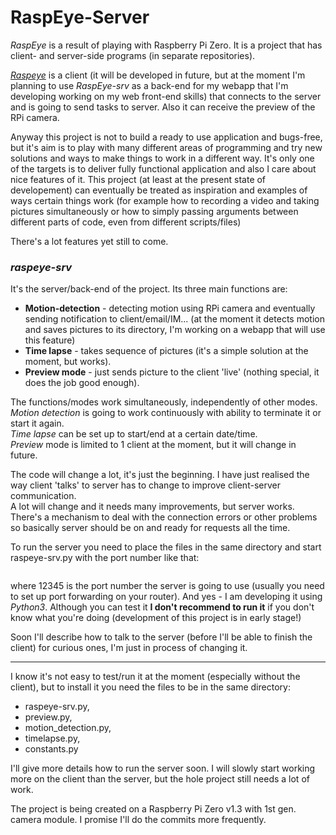 # RaspEye-Server

_RaspEye_ is a result of playing with Raspberry Pi Zero. It is a project that has client- and server-side programs (in separate repositories).

[_Raspeye_](https://github.com/usrbit/raspeye) is a client (it will be developed in future, but at the moment I'm planning to use _RaspEye-srv_ as a back-end for my webapp that I'm developing working on my web front-end skills) that connects to the server and is going to send tasks to server. Also it can receive the preview of the RPi camera.


Anyway this project is not to build a ready to use application and bugs-free, but it's aim is to play with many different areas of programming and try new solutions and ways to make things to work in a different way. It's only one of the targets is to deliver fully functional application and also I care about nice features of it. This project (at least at the present state of developement) can eventually be treated as inspiration and examples of ways certain things work (for example how to recording a video and taking pictures simultaneously or how to simply passing arguments between different parts of code, even from different scripts/files)

There's a lot features yet still to come.

### _raspeye-srv_
It's the server/back-end of the project. Its three main functions are:

- __Motion-detection__ - detecting motion using RPi camera and eventually sending notification to client/email/IM... (at the moment it detects motion and saves pictures to its directory, I'm working on a webapp that will use this feature)
- **Time lapse** - takes sequence of pictures (it's a simple solution at the moment, but works).
- __Preview mode__ - just sends picture to the client 'live' (nothing special, it does the job good enough).

The functions/modes work simultaneously, independently of other modes.  
_Motion detection_ is going to work continuously with ability to terminate it or start it again.  
_Time lapse_ can be set up to start/end at a certain date/time.  
_Preview_ mode is limited to 1 client at the moment, but it will change in future.

The code will change a lot, it's just the beginning.
I have just realised the way client 'talks' to server has to change to improve client-server communication.  
A lot will change and it needs many improvements, but server works. There's a mechanism to deal with the connection errors or other problems so basically server should be on and ready for requests all the time.

To run the server you need to place the files in the same directory and start raspeye-srv.py with the port number like that:  
```python3 raspeye.py 12345
```  
where 12345 is the port number the server is going to use (usually you need to set up port forwarding on your router). And yes - I am  developing it using _Python3_. Although you can test it __I don't recommend to run it__ if you don't know what you're doing (development of this project is in early stage!)

Soon I'll describe how to talk to the server (before I'll be able to finish the client) for curious ones, I'm just in process of changing it.

---
I know it's not easy to test/run it at the moment (especially without the client), but to install it you need the files to be in the same directory:
- raspeye-srv.py,
- preview.py,
- motion_detection.py,
- timelapse.py,
- constants.py

I'll give more details how to run the server soon. I will slowly start working more on the client than the server, but the hole project still needs a lot of work.

The project is being created on a Raspberry Pi Zero v1.3 with 1st gen. camera module.
I promise I'll do the commits more frequently.
